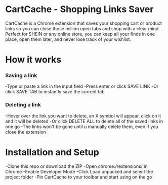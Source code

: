 # CartCache - Shopping Links Saver
CartCache is a Chrome extension that saves your shopping cart or product links so you can close those million open tabs and shop with a clear mind. Perfect for SHEIN or any online store, you can keep all your finds in one place, open them later, and never lose track of your wishlist.
# How it works
### Saving a link
-Type or paste a link in the input field
-Press enter or click SAVE LINK
-Or click SAVE TAB to instantly save the current tab
### Deleting a link
-Hover over the link you want to delete, an X symbol will appear, click on it and it will be deleted
-Or click DELETE ALL to delete all of the saved links in one go
-The links won't be gone until u manually delete them, even if you close the extension

# Installation and Setup
-Clone this repo or download the ZIP
-Open chrome://extensions/ in Chrome
-Enable Developer Mode
-Click Load unpacked and select the project folder
-Pin CartCache to your toolbar and start using on the go

